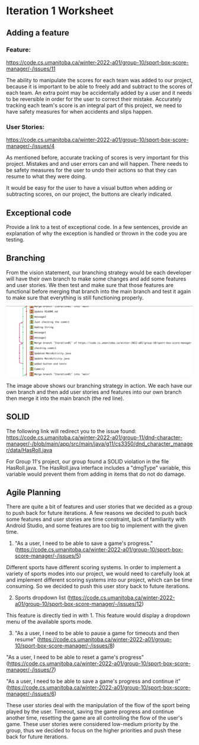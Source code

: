 Iteration 1 Worksheet
=====================

Adding a feature
-----------------
### Feature:
https://code.cs.umanitoba.ca/winter-2022-a01/group-10/sport-box-score-manager/-/issues/11

The ability to manipulate the scores for each team was added to our project, because it is important to be able to freely add and subtract to the scores of each team. An extra point may be accidentally added by a user and it needs to be reversible in order for the user to correct their mistake. Accurately tracking each team's score is an integral part of this project, we need to have safety measures for when accidents and slips happen.

### User Stories:
https://code.cs.umanitoba.ca/winter-2022-a01/group-10/sport-box-score-manager/-/issues/4

As mentioned before, accurate tracking of scores is very important for this project. Mistakes and and user errors can and will happen. There needs to be safety measures for the user to undo their actions so that they can resume to what they were doing.

It would be easy for the user to have a visual button when adding or subtracting scores, on our project, the buttons are clearly indicated.

Exceptional code
----------------

Provide a link to a test of exceptional code. In a few sentences,
provide an explanation of why the exception is handled or thrown
in the code you are testing.

Branching
----------

From the vision statement, our branching strategy would be each developer will have their own branch to make some changes and add some features and user stories. We then test and make sure that those features are functional before merging that branch into the main branch and test it again to make sure that everything is still functioning properly. 

![](branchPicture.png)

The image above shows our branching strategy in action. We each have our own branch and then add user stories and features into our own branch then merge it into the main branch (the red line).

SOLID
-----

The following link will redirect you to the issue found: https://code.cs.umanitoba.ca/winter-2022-a01/group-11/dnd-character-manager/-/blob/main/app/src/main/java/g11/cs3350/dnd_character_manager/data/HasRoll.java

For Group 11's project, our group found a SOLID violation in the file HasRoll.java. The HasRoll.java interface includes a "dmgType" variable, this variable would prevent them from adding in items that do not do damage.

Agile Planning
--------------

There are quite a bit of features and user stories that we decided as a group to push back for future iterations. A few reasons we decided to push back some features and user stories are time constraint, lack of familiarity with Android Studio, and some features are too big to implement with the given time.

1. "As a user, I need to be able to save a game's progress." (https://code.cs.umanitoba.ca/winter-2022-a01/group-10/sport-box-score-manager/-/issues/5)

Different sports have different scoring systems. In order to implement a variety of sports modes into our project, we would need to carefully look at and implement different scoring systems into our project, which can be time consuming. So we decided to push this user story back to future iterations.

2. Sports dropdown list (https://code.cs.umanitoba.ca/winter-2022-a01/group-10/sport-box-score-manager/-/issues/12)

This feature is directly tied in with 1. This feature would display a dropdown menu of the available sports mode.

3. "As a user, I need to be able to pause a game for timeouts and then resume" (https://code.cs.umanitoba.ca/winter-2022-a01/group-10/sport-box-score-manager/-/issues/8)

"As a user, I need to be able to reset a game's progress" (https://code.cs.umanitoba.ca/winter-2022-a01/group-10/sport-box-score-manager/-/issues/7)

"As a user, I need to be able to save a game's progress and continue it" (https://code.cs.umanitoba.ca/winter-2022-a01/group-10/sport-box-score-manager/-/issues/6)

These user stories deal with the manipulation of the flow of the sport being played by the user. Timeout, saving the game progress and continue another time, resetting the game are all controlling the flow of the user's game. These user stories were considered low-medium priority by the group, thus we decided to focus on the higher priorities and push these back for future iterations.
